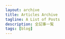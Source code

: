 ```yaml
---
layout: archive
title: Articles Archive
tagline: A List of Posts
description: 全記事一覧
tags: [blog]
---
```


